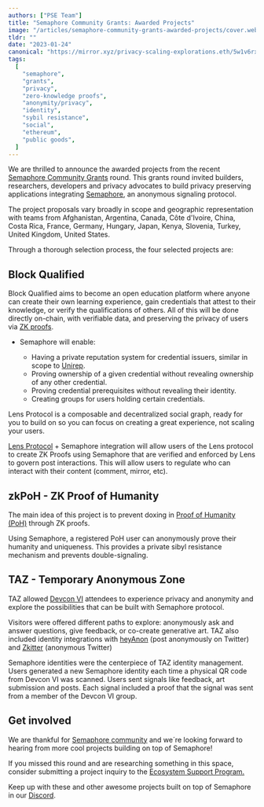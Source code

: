 ```yaml
---
authors: ["PSE Team"]
title: "Semaphore Community Grants: Awarded Projects"
image: "/articles/semaphore-community-grants-awarded-projects/cover.webp"
tldr: ""
date: "2023-01-24"
canonical: "https://mirror.xyz/privacy-scaling-explorations.eth/5w1v6rxpP-E03rWDr3RliPyFJkptQwIPzet3Vb5jdcI"
tags:
  [
    "semaphore",
    "grants",
    "privacy",
    "zero-knowledge proofs",
    "anonymity/privacy",
    "identity",
    "sybil resistance",
    "social",
    "ethereum",
    "public goods",
  ]
---
```


We are thrilled to announce the awarded projects from the recent [Semaphore Community Grants](https://esp.ethereum.foundation/semaphore-grants) round. This grants round invited builders, researchers, developers and privacy advocates to build privacy preserving applications integrating [Semaphore](http://semaphore.appliedzkp.org/), an anonymous signaling protocol.

The project proposals vary broadly in scope and geographic representation with teams from Afghanistan, Argentina, Canada, Côte d'Ivoire, China, Costa Rica, France, Germany, Hungary, Japan, Kenya, Slovenia, Turkey, United Kingdom, United States.

Through a thorough selection process, the four selected projects are:

## Block Qualified

Block Qualified aims to become an open education platform where anyone can create their own learning experience, gain credentials that attest to their knowledge, or verify the qualifications of others. All of this will be done directly on-chain, with verifiable data, and preserving the privacy of users via [ZK proofs](https://ethereum.org/en/zero-knowledge-proofs/).

- Semaphore will enable:

  - Having a private reputation system for credential issuers, similar in scope to [Unirep](https://github.com/unirep).
  - Proving ownership of a given credential without revealing ownership of any other credential.
  - Proving credential prerequisites without revealing their identity.
  - Creating groups for users holding certain credentials.

Lens Protocol is a composable and decentralized social graph, ready for you to build on so you can focus on creating a great experience, not scaling your users.

[Lens Protocol](https://www.lens.xyz/) + Semaphore integration will allow users of the Lens protocol to create ZK Proofs using Semaphore that are verified and enforced by Lens to govern post interactions. This will allow users to regulate who can interact with their content (comment, mirror, etc).

## zkPoH - ZK Proof of Humanity

The main idea of this project is to prevent doxing in [Proof of Humanity (PoH)](https://proofofhumanity.id/) through ZK proofs.

Using Semaphore, a registered PoH user can anonymously prove their humanity and uniqueness. This provides a private sibyl resistance mechanism and prevents double-signaling.

## TAZ - Temporary Anonymous Zone

TAZ allowed [Devcon VI](https://mirror.xyz/privacy-scaling-explorations.eth/plfDBIpiKZVyNSJWhE9vix76JaJoJ1seDfRAddV7HEc) attendees to experience privacy and anonymity and explore the possibilities that can be built with Semaphore protocol.

Visitors were offered different paths to explore: anonymously ask and answer questions, give feedback, or co-create generative art. TAZ also included identity integrations with [heyAnon](https://www.heyanon.xyz/) (post anonymously on Twitter) and [Zkitter](https://www.zkitter.com/explore) (anonymous Twitter)

Semaphore identities were the centerpiece of TAZ identity management. Users generated a new Semaphore identity each time a physical QR code from Devcon VI was scanned. Users sent signals like feedback, art submission and posts. Each signal included a proof that the signal was sent from a member of the Devcon VI group.

## Get involved

We are thankful for [Semaphore community](https://discord.gg/6mSdGHnstH) and we´re looking forward to hearing from more cool projects building on top of Semaphore!

If you missed this round and are researching something in this space, consider submitting a project inquiry to the [Ecosystem Support Program.](https://esp.ethereum.foundation/)

Keep up with these and other awesome projects built on top of Semaphore in our [Discord](https://discord.com/invite/6mSdGHnstH).

